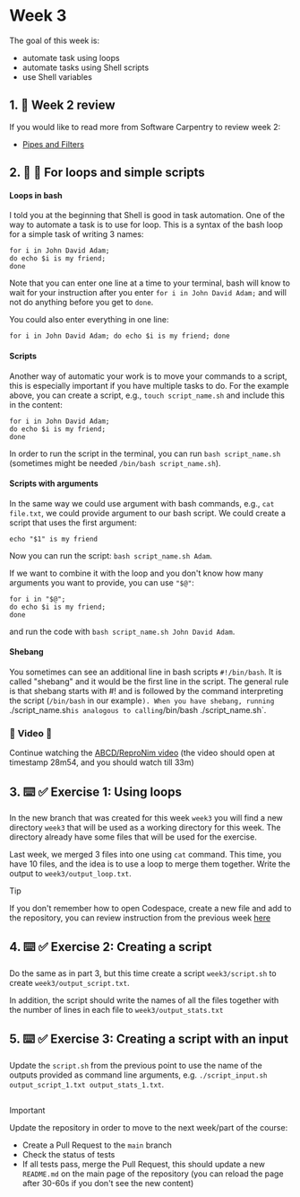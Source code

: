 <!--
  <<< Author notes: Step 3 >>>
  Start this step by acknowledging the previous step.
  Define terms and link to docs.github.com.
  TBD-step-3-notes.
-->

# Week 3

The goal of this week is:
- automate task using loops
- automate tasks using Shell scripts
- use Shell variables

## 1. :book: Week 2 review
If you would like to read more from Software Carpentry to review week 2:
- [Pipes and Filters](https://swcarpentry.github.io/shell-novice/04-pipefilter.html)


## 2. :book: :eyes: For loops and simple scripts

#### Loops in bash 
I told you at the beginning that Shell is good in task automation. One of the way to automate a task is to use for loop. This is a syntax of the bash loop for a simple task of writing 3 names:
```
for i in John David Adam;
do echo $i is my friend;
done
```
Note that you can enter one line at a time to your terminal, bash will know to wait for your instruction after you enter `for i in John David Adam;` and will not do anything before you get to `done`.

You could also enter everything in one line:
```
for i in John David Adam; do echo $i is my friend; done
```

#### Scripts
Another way of automatic your work is to move your commands to a script, this is especially important if you have multiple tasks to do. For the example above, you can create a script, e.g., `touch script_name.sh` and include this in the content:
```
for i in John David Adam;
do echo $i is my friend;
done
```
In order to run the script in the terminal, you can run `bash script_name.sh` (sometimes might be needed `/bin/bash script_name.sh`).

#### Scripts with arguments
In the same way we could use argument with bash commands, e.g., `cat file.txt`, we could provide argument to our bash script. We could create a script that uses the first argument:
```
echo "$1" is my friend
```
Now you can run the script: `bash script_name.sh Adam`.

If we want to combine it with the loop and you don't know how many arguments you want to provide, you can use `"$@"`:
```
for i in "$@";
do echo $i is my friend;
done
```
and run the code with `bash script_name.sh John David Adam`.

#### Shebang
You sometimes can see an additional line in bash scripts `#!/bin/bash`.
It is called "shebang" and it would be the first line in the script. 
The general rule is that shebang starts with #! and is followed by the command interpreting the script (`/bin/bash` in our example`).
When you have shebang, running `./script_name.sh` is analogous to calling `/bin/bash ./script_name.sh`.


### :eyes: **Video** :eyes:
Continue watching the [ABCD/ReproNim video](https://youtu.be/SyKmry47SsY?si=LBNjhN1olIAgDoEk&t=1734) (the video should open at timestamp 28m54, and you should watch till 33m)

## 3. :keyboard: :white_check_mark: Exercise 1: Using loops

In the new branch that was created for this week `week3` you will find a new directory `week3` that will be used as a working directory for this week. The directory already have some files that will be used for the exercise.

Last week, we merged 3 files into one using `cat` command. This time, you have 10 files, and the idea is to use a loop to merge them together. Write the output to  `week3/output_loop.txt`.

> [!TIP]
> If you don't remember how to open Codespace, create a new file and add to the repository, you can review instruction from the previous week [here](./week1/Readme.md)

## 4. :keyboard: :white_check_mark: Exercise 2: Creating a script

Do the same as in part 3, but this time create a script `week3/script.sh` to create `week3/output_script.txt`.

In addition, the script should write the names of all the files together with the number of lines in each file to `week3/output_stats.txt`

## 5. :keyboard: :white_check_mark: Exercise 3: Creating a script with an input

Update the `script.sh` from the previous point to use the name of the outputs provided as command line arguments, e.g. `./script_input.sh output_script_1.txt output_stats_1.txt`. 

##

> [!IMPORTANT]
> Update the repository in  order to move to the next week/part of the course:
>  - Create a Pull Request to the `main` branch
>  - Check the status of tests
>  - If all tests pass, merge the Pull Request, this should update a new `README.md` on the main page of the repository (you can reload the page after 30-60s if you don't see the new content)
